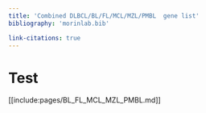 ```yaml
---
title: 'Combined DLBCL/BL/FL/MCL/MZL/PMBL  gene list'
bibliography: 'morinlab.bib'

link-citations: true
---
```


# Test

[[include:pages/BL_FL_MCL_MZL_PMBL.md]]
